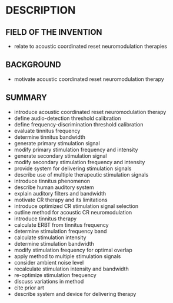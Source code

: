 # DESCRIPTION

## FIELD OF THE INVENTION

- relate to acoustic coordinated reset neuromodulation therapies

## BACKGROUND

- motivate acoustic coordinated reset neuromodulation therapy

## SUMMARY

- introduce acoustic coordinated reset neuromodulation therapy
- define audio-detection threshold calibration
- define frequency-discrimination threshold calibration
- evaluate tinnitus frequency
- determine tinnitus bandwidth
- generate primary stimulation signal
- modify primary stimulation frequency and intensity
- generate secondary stimulation signal
- modify secondary stimulation frequency and intensity
- provide system for delivering stimulation signals
- describe use of multiple therapeutic stimulation signals
- introduce tinnitus phenomenon
- describe human auditory system
- explain auditory filters and bandwidth
- motivate CR therapy and its limitations
- introduce optimized CR stimulation signal selection
- outline method for acoustic CR neuromodulation
- introduce tinnitus therapy
- calculate ERBT from tinnitus frequency
- determine stimulation frequency band
- calculate stimulation intensity
- determine stimulation bandwidth
- modify stimulation frequency for optimal overlap
- apply method to multiple stimulation signals
- consider ambient noise level
- recalculate stimulation intensity and bandwidth
- re-optimize stimulation frequency
- discuss variations in method
- cite prior art
- describe system and device for delivering therapy

